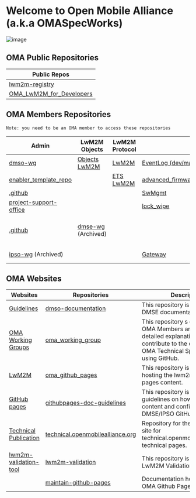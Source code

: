 # Welcome to Open Mobile Alliance (a.k.a OMASpecWorks)

![image](https://github.com/OpenMobileAlliance/.github/assets/3258579/3ab86187-c12e-4638-bbc3-e6e92e214222)


## OMA Public Repositories

<table style="margin-left:auto;margin-right:auto">
<thead>
    <tr>
        <th>Public Repos</th>
    </tr>
</thead>
<tbody>
    <tr>
        <td><a href="https://github.com/OpenMobileAlliance/lwm2m-registry" target="_blank">lwm2m-registry</a></td>
    </tr>
    <tr>
        <td><a href="https://github.com/OpenMobileAlliance/OMA_LwM2M_for_Developers" target="_blank">OMA_LwM2M_for_Developers</a></td>
    </tr>
    
</tbody>
</table>

## OMA Members Repositories

`Note: you need to be an OMA member to access these repositories`

<table>
<thead>
    <tr>
        <th>Admin</th>
        <th>LwM2M Objects</th>
        <th>LwM2M Protocol</th>
        <th colspan="2" style="text-align: center">LwM2M Enablers</th>
    </tr>
</thead>
<tbody>
    <tr>
        <td><a href="https://github.com/OpenMobileAlliance/dmso-wg" target="_blank">dmso-wg</a>
        <td><a href="https://github.com/OpenMobileAlliance/objects-lwm2m" target="_blank">Objects LwM2M</a></td>
        <td><a href="https://github.com/OpenMobileAlliance/LwM2M" target="_blank">LwM2M</a></td>
        <td><a href="https://github.com/OpenMobileAlliance/EventLog" target="_blank">EventLog (dev/master)</a></td>
        <td><a href="https://github.com/OpenMobileAlliance/binary_app_data_container" target="_blank">binary_app_data_container</a></td>   
    </tr>
    <tr>
        <td><a href="https://github.com/OpenMobileAlliance/enabler_template_repo" target="_blank">enabler_template_repo</a></td>
        <td><a href="" target="_blank"></a></td>
        <td><a href="https://github.com/OpenMobileAlliance/ETS_LwM2M" target="_blank">ETS LwM2M</a></td>
        <td><a href="https://github.com/OpenMobileAlliance/advanced_firmware_update" target="_blank">advanced_firmware_update</a></td>
        <td><a href="https://github.com/OpenMobileAlliance/lwm2m-time-series" target="_blank">lwm2m-time-series</a></td>    
    </tr>
    <tr>
        <td><a href="https://github.com/OpenMobileAlliance/.github" target="_blank">.github</a></td>
        <td><a href="" target="_blank"></a></td>
        <td><a href="" target="_blank"></a></td>
        <td><a href="https://github.com/OpenMobileAlliance/SwMgmt" target="_blank">SwMgmt</a></td>
        <td><a href="https://github.com/OpenMobileAlliance/DevCapMgmt" target="_blank">DevCapMgmt</a></td>    
    </tr>
    <tr>
        <td><a href="https://github.com/OpenMobileAlliance/project-support-office" target="_blank">project-support-office</a></td>
        <td><a href="" target="_blank"></a></td>
        <td><a href="" target="_blank"></a></td>
        <td><a href="https://github.com/OpenMobileAlliance/lock_wipe" target="_blank">lock_wipe</a></td>
        <td><a href="https://github.com/OpenMobileAlliance/enisa_whitepaper" target="_blank">enisa_whitepaper</a></td>    
    </tr>
    <tr>
        <td><a href="https://github.com/OpenMobileAlliance/.github" target="_blank">.github</a></td>
        <td><a href="https://github.com/OpenMobileAlliance/dmse-wg" target="_blank">dmse-wg</a> (Archived)</td>
        <td><a href="" target="_blank"></a></td>
        <td><a href="" target="_blank"></a></td>
        <td><a href="https://github.com/OpenMobileAlliance/complex-data-types" target="_blank">complex-data-types</a></td>
        <td><a href="https://github.com/OpenMobileAlliance/lwm2m-bootstrapping-cellular-networks" target="_blank">Lwm2m-bootstrapping-cellular-networks (main/tech_specs)</a></td>   
    </tr>
    <tr>
        <td><a href="https://github.com/OpenMobileAlliance/ipso-wg" target="_blank">ipso-wg</a> (Archived)</td>
        <td><a href="" target="_blank"></a></td>
        <td><a href="" target="_blank"></a></td>
        <td><a href="https://github.com/OpenMobileAlliance/Gateway" target="_blank">Gateway</a></td>
        <td><a href="https://github.com/OpenMobileAlliance/lwm2m-queries" target="_blank">lwm2m-queries</a> (main/WID)</td>    
    </tr>
</tbody>
</table>

## OMA Websites

<table>
<thead>
    <tr>
        <th>Websites</th>
        <th>Repositories</th>
        <th>Description</th>
    </tr>
</thead>
<tbody>
    <tr>
        <td><a href="https://guidelines.openmobilealliance.org/" target="_blank">Guidelines</a></td>
        <td><a href="https://github.com/OpenMobileAlliance/dmse-documentation" target="_blank">dmso-documentation</a></td>
        <td>This repository is dedicated to DMSE documentation.</td>
    </tr>
    <tr>
        <td><a href="https://openmobilealliance.github.io/oma_working_groups/" target="_blank">OMA Working Groups</a></td>
        <td><a href="https://github.com/OpenMobileAlliance/oma_working_groups" target="_blank">oma_working_group</a></td>
        <td>This repository s dedicated to OMA Members and it provides detailed explanations on how to contribute to the development of OMA Technical Specifications using GitHub.</a></td>
    </tr>
    <tr>
        <td><a href="https://lwm2m.openmobilealliance.org/" target="_blank">LwM2M</a></td>
        <td><a href="https://github.com/OpenMobileAlliance/oma_github_pages" target="_blank">oma_github_pages</a></td>
        <td>This repository is dedicated to hosting the lwm2m GitHub pages content.</td>
    </tr>
    <tr>
        <td><a href="https://openmobilealliance.github.io/githubpages-doc-guidelines/" target="_blank">GitHub pages</a></td>
        <td><a href="https://github.com/OpenMobileAlliance/githubpages-doc-guidelines" target="_blank">githubpages-doc-guidelines</a></td>
        <td>This repository is dedicated to guidelines on how to update content and configuration of the DMSE/IPSO GitHub pages.</td>
    </tr>
    <tr>
        <td><a href="http://technical.openmobilealliance.org" target="_blank">Technical Publication</a></td>
        <td><a href="https://github.com/OpenMobileAlliance/technical.openmobilealliance.org" target="_blank">technical.openmobilealliance.org</a></td>
        <td>Repository for the GitHub pages site for technical.openmobilealliance.org technical pages.</td>
    </tr>
    <tr>
        <td><a href="https://openmobilealliance.github.io/lwm2m-validation/" target="_blank">lwm2m-validation-tool</a></td>
        <td><a href="https://github.com/OpenMobileAlliance/lwm2m-validation" target="_blank">lwm2m-validation</a></td>
        <td>This repository is dedicated to LwM2M Validation Tool.</td>
    </tr>
    <tr>
        <td></td>
        <td><a href="https://github.com/OpenMobileAlliance/maintain-github-pages" target="_blank">maintain-github-pages</a></td>
        <td>Documentation how to maintain OMA Github Pages.</td>
    </tr>
</tbody>
</table>
